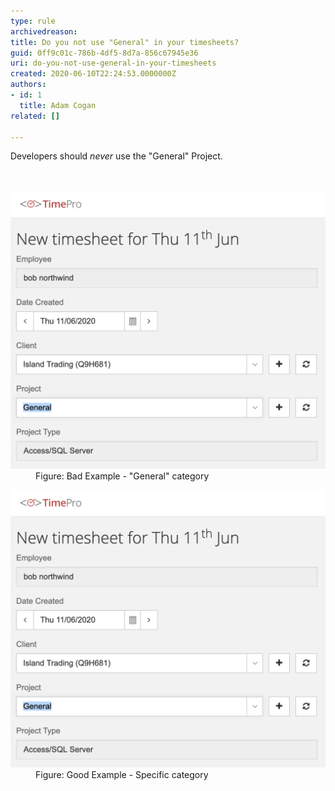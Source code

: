```yaml
---
type: rule
archivedreason: 
title: Do you not use "General" in your timesheets?
guid: 0ff9c01c-786b-4df5-8d7a-856c67945e36
uri: do-you-not-use-general-in-your-timesheets
created: 2020-06-10T22:24:53.0000000Z
authors:
- id: 1
  title: Adam Cogan
related: []

---
```



Developers should *never* use the "General" Project.<br>
<br><excerpt class='endintro'></excerpt><br>
<dl class="badImage"><dt>​<img src="using-general-timesheets-bad.png" alt="using-general-timesheets-bad.png" style="width:750px;" /></dt><dd>Figure: Bad Example - "General" category</dd></dl>
<dl class="goodImage">
   <dt>​<img src="using-general-timesheets-bad.png" alt="do-not-use-general-timesheets-good.png" style="width:750px;" /></dt><dd>Figure: Good Example -​ Specific category </dd></dl>


